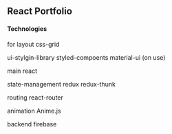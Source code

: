 ## React Portfolio


#### Technologies
  for layout
    css-grid

  ui-stylgin-library
    styled-compoents
    material-ui (on use)

  main 
    react

  state-management
    redux
    redux-thunk

  routing
    react-router

  animation
    Anime.js

  backend
    firebase

